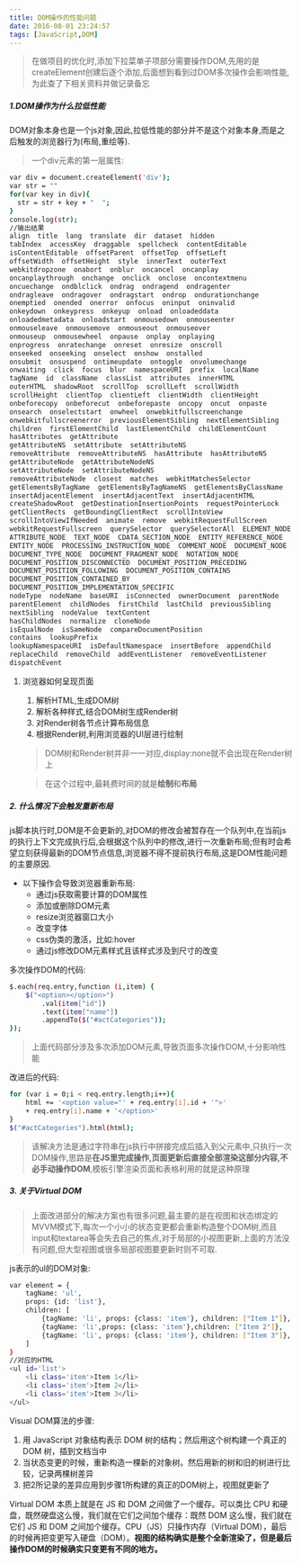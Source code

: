 ```yaml
---
title: DOM操作的性能问题
date: 2016-08-01 23:24:57
tags: [JavaScript,DOM]
---
```


> 在做项目的优化时,添加下拉菜单子项部分需要操作DOM,先用的是createElement创建后逐个添加,后面想到看到过DOM多次操作会影响性能,为此查了下相关资料并做记录备忘

<!--more-->

##### 1.DOM操作为什么拉低性能

DOM对象本身也是一个js对象,因此,拉低性能的部分并不是这个对象本身,而是之后触发的浏览器行为(布局,重绘等).

> 一个div元素的第一层属性:
``` bash
var div = document.createElement('div');
var str = ""
for(var key in div){
  str = str + key + "  ";
}
console.log(str);
//输出结果
align  title  lang  translate  dir  dataset  hidden   
tabIndex  accessKey  draggable  spellcheck  contentEditable   
isContentEditable  offsetParent  offsetTop  offsetLeft   
offsetWidth  offsetHeight  style  innerText  outerText  
webkitdropzone  onabort  onblur  oncancel  oncanplay   
oncanplaythrough  onchange  onclick  onclose  oncontextmenu   
oncuechange  ondblclick  ondrag  ondragend  ondragenter   
ondragleave  ondragover  ondragstart  ondrop  ondurationchange   
onemptied  onended  onerror  onfocus  oninput  oninvalid   
onkeydown  onkeypress  onkeyup  onload  onloadeddata   
onloadedmetadata  onloadstart  onmousedown  onmouseenter   
onmouseleave  onmousemove  onmouseout  onmouseover   
onmouseup  onmousewheel  onpause  onplay  onplaying   
onprogress  onratechange  onreset  onresize  onscroll   
onseeked  onseeking  onselect  onshow  onstalled   
onsubmit  onsuspend  ontimeupdate  ontoggle  onvolumechange   
onwaiting  click  focus  blur  namespaceURI  prefix  localName   
tagName  id  className  classList  attributes  innerHTML   
outerHTML  shadowRoot  scrollTop  scrollLeft  scrollWidth   
scrollHeight  clientTop  clientLeft  clientWidth  clientHeight   
onbeforecopy  onbeforecut  onbeforepaste  oncopy  oncut  onpaste   
onsearch  onselectstart  onwheel  onwebkitfullscreenchange   
onwebkitfullscreenerror  previousElementSibling  nextElementSibling   
children  firstElementChild  lastElementChild  childElementCount   
hasAttributes  getAttribute   
getAttributeNS  setAttribute  setAttributeNS   
removeAttribute  removeAttributeNS  hasAttribute  hasAttributeNS   
getAttributeNode  getAttributeNodeNS   
setAttributeNode  setAttributeNodeNS   
removeAttributeNode  closest  matches  webkitMatchesSelector   
getElementsByTagName  getElementsByTagNameNS  getElementsByClassName   
insertAdjacentElement  insertAdjacentText  insertAdjacentHTML   
createShadowRoot  getDestinationInsertionPoints  requestPointerLock   
getClientRects  getBoundingClientRect  scrollIntoView   
scrollIntoViewIfNeeded  animate  remove  webkitRequestFullScreen   
webkitRequestFullscreen  querySelector  querySelectorAll  ELEMENT_NODE   
ATTRIBUTE_NODE  TEXT_NODE  CDATA_SECTION_NODE  ENTITY_REFERENCE_NODE   
ENTITY_NODE  PROCESSING_INSTRUCTION_NODE  COMMENT_NODE  DOCUMENT_NODE   
DOCUMENT_TYPE_NODE  DOCUMENT_FRAGMENT_NODE  NOTATION_NODE  
DOCUMENT_POSITION_DISCONNECTED  DOCUMENT_POSITION_PRECEDING  
DOCUMENT_POSITION_FOLLOWING  DOCUMENT_POSITION_CONTAINS   
DOCUMENT_POSITION_CONTAINED_BY   
DOCUMENT_POSITION_IMPLEMENTATION_SPECIFIC   
nodeType  nodeName  baseURI  isConnected  ownerDocument  parentNode   
parentElement  childNodes  firstChild  lastChild  previousSibling   
nextSibling  nodeValue  textContent   
hasChildNodes  normalize  cloneNode   
isEqualNode  isSameNode  compareDocumentPosition   
contains  lookupPrefix   
lookupNamespaceURI  isDefaultNamespace  insertBefore  appendChild   
replaceChild  removeChild  addEventListener  removeEventListener   
dispatchEvent 
```

1. 浏览器如何呈现页面
    1. 解析HTML,生成DOM树
    2. 解析各种样式,结合DOM树生成Render树
    3. 对Render树各节点计算布局信息
    4. 根据Render树,利用浏览器的UI层进行绘制
    
    > DOM树和Render树并非一一对应,display:none就不会出现在Render树上
    
    > 在这个过程中,最耗费时间的就是**绘制**和**布局**
    
##### 2. 什么情况下会触发重新布局
js脚本执行时,DOM是不会更新的,对DOM的修改会被暂存在一个队列中,在当前js的执行上下文完成执行后,会根据这个队列中的修改,进行一次重新布局;但有时会希望立刻获得最新的DOM节点信息,浏览器不得不提前执行布局,这是DOM性能问题的主要原因.

* 以下操作会导致浏览器重新布局:
    * 通过js获取需要计算的DOM属性
    * 添加或删除DOM元素
    * resize浏览器窗口大小
    * 改变字体
    * css伪类的激活，比如:hover
    * 通过js修改DOM元素样式且该样式涉及到尺寸的改变
    
多次操作DOM的代码:
``` bash
$.each(req.entry,function (i,item) {
    $("<option></option>")
        .val(item["id"])
        .text(item["name"])
        .appendTo($("#actCategories"));
});
```

> 上面代码部分涉及多次添加DOM元素,导致页面多次操作DOM,十分影响性能
    
改进后的代码:
``` bash
for (var i = 0;i < req.entry.length;i++){
    html += '<option value="' + req.entry[i].id + '">' 
    + req.entry[i].name + '</option>'
}
$("#actCategories").html(html);
```
    
> 该解决方法是通过字符串在js执行中拼接完成后插入到父元素中,只执行一次DOM操作,思路是**在JS里完成操作,页面更新后直接全部渲染这部分内容,不必手动操作DOM**,模板引擎渲染页面和表格利用的就是这种原理




##### 3. 关于Virtual DOM
>上面改进部分的解决方案也有很多问题,最主要的是在视图和状态绑定的MVVM模式下,每次一个小小的状态变更都会重新构造整个DOM树,而且input和textarea等会失去自己的焦点,对于局部的小视图更新,上面的方法没有问题,但大型视图或很多局部视图要更新时则不可取.

js表示的ul的DOM对象:

``` bash
var element = {
    tagName: 'ul',
    props: {id: 'list'},
    children: [
        {tagName: 'li', props: {class: 'item'}, children: ["Item 1"]}, 
        {tagName: 'li',props: {class: 'item'},children: ["Item 2"]}, 
        {tagName: 'li', props: {class: 'item'}, children: ["Item 3"]},
    ]
}
//对应的HTML
<ul id='list'> 
    <li class='item'>Item 1</li> 
    <li class='item'>Item 2</li> 
    <li class='item'>Item 3</li> 
</ul>
```

Visual DOM算法的步骤:

1. 用 JavaScript 对象结构表示 DOM 树的结构；然后用这个树构建一个真正的 DOM 树，插到文档当中
2. 当状态变更的时候，重新构造一棵新的对象树。然后用新的树和旧的树进行比较，记录两棵树差异
3. 把2所记录的差异应用到步骤1所构建的真正的DOM树上，视图就更新了

Virtual DOM 本质上就是在 JS 和 DOM 之间做了一个缓存。可以类比 CPU 和硬盘，既然硬盘这么慢，我们就在它们之间加个缓存：既然 DOM 这么慢，我们就在它们 JS 和 DOM 之间加个缓存。CPU（JS）只操作内存（Virtual DOM），最后的时候再把变更写入硬盘（DOM）。**视图的结构确实是整个全新渲染了，但是最后操作DOM的时候确实只变更有不同的地方。**